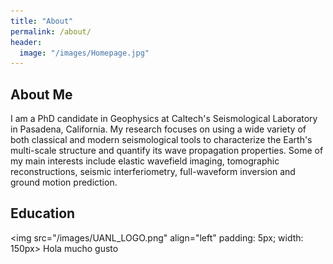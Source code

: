 ```yaml
---
title: "About"
permalink: /about/
header:
  image: "/images/Homepage.jpg"
---
```

## About Me
I am a PhD candidate in Geophysics at Caltech's Seismological Laboratory in Pasadena, California. My research focuses on using a wide variety of both classical and modern seismological tools to characterize the Earth's multi-scale structure and quantify its wave propagation properties. Some of my main interests include elastic wavefield imaging, tomographic reconstructions, seismic interferiometry, full-waveform inversion and ground motion prediction.

## Education
<img src="/images/UANL_LOGO.png" align="left" padding: 5px;  width: 150px> Hola mucho gusto
